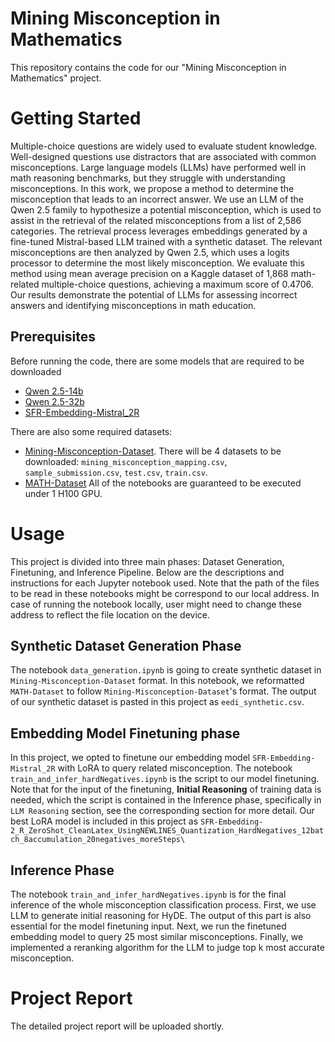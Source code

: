 # Mining Misconception in Mathematics
This repository contains the code for our "Mining Misconception in Mathematics" project. 
# Getting Started
Multiple-choice questions are widely used to evaluate student knowledge. Well-designed questions use distractors that are associated with common misconceptions. Large language models (LLMs) have performed well in math reasoning benchmarks, but they struggle with understanding misconceptions. In this work, we propose a method to determine the misconception that leads to an incorrect answer. We use an LLM of the Qwen 2.5 family to hypothesize a potential misconception, which is used to assist in the retrieval of the related misconceptions from a list of 2,586 categories. The retrieval process leverages embeddings generated by a fine-tuned Mistral-based LLM trained with a synthetic dataset. The relevant misconceptions are then analyzed by Qwen 2.5, which uses a logits processor to determine the most likely misconception. We evaluate this method using mean average precision on a Kaggle dataset of 1,868 math-related multiple-choice questions, achieving a maximum score of 0.4706. Our results demonstrate the potential of LLMs for assessing incorrect answers and identifying misconceptions in math education.
## Prerequisites
Before running the code, there are some models that are required to be downloaded
- [Qwen 2.5-14b](https://huggingface.co/Qwen/Qwen2.5-14B-Instruct-AWQ)
- [Qwen 2.5-32b](https://huggingface.co/Qwen/Qwen2.5-32B-Instruct-AWQ)
- [SFR-Embedding-Mistral_2R](https://huggingface.co/Salesforce/SFR-Embedding-2_R)

There are also some required datasets:
- [Mining-Misconception-Dataset](https://www.kaggle.com/competitions/eedi-mining-misconceptions-in-mathematics/data). There will be 4 datasets to be downloaded: `mining_misconception_mapping.csv`, `sample_submission.csv`, `test.csv`, `train.csv`. 
- [MATH-Dataset](https://github.com/hendrycks/math)
All of the notebooks are guaranteed to be executed under 1 H100 GPU. 
# Usage
This project is divided into three main phases: Dataset Generation, Finetuning, and Inference Pipeline. Below are the descriptions and instructions for each Jupyter notebook used. Note that the path of the files to be read in these notebooks might be correspond to our local address. In case of running the notebook locally, user might need to change these address to reflect the file location on the device.

## Synthetic Dataset Generation Phase
The notebook `data_generation.ipynb` is going to create synthetic dataset in `Mining-Misconception-Dataset` format. In this notebook, we reformatted `MATH-Dataset` to follow `Mining-Misconception-Dataset`'s format. The output of our synthetic dataset is pasted in this project as `eedi_synthetic.csv`.

## Embedding Model Finetuning phase
In this project, we opted to finetune our embedding model `SFR-Embedding-Mistral_2R` with LoRA to query related misconception. The notebook `train_and_infer_hardNegatives.ipynb` is the script to our model finetuning. Note that for the input of the finetuning, **Initial Reasoning** of training data is needed, which the script is contained in the Inference phase, specifically in `LLM Reasoning` section, see the corresponding section for more detail.  Our best LoRA model is included in this project as `SFR-Embedding-2_R_ZeroShot_CleanLatex_UsingNEWLINES_Quantization_HardNegatives_12batch_8accumulation_20negatives_moreSteps\`

## Inference Phase
The notebook `train_and_infer_hardNegatives.ipynb` is for the final inference of the whole misconception classification process.  First, we use LLM to generate initial reasoning for HyDE. The output of this part is also essential for the model finetuning input. Next, we run the finetuned embedding model to query 25 most similar misconceptions. Finally, we implemented a reranking algorithm for the LLM to judge top k most accurate misconception.

# Project Report
The detailed project report will be uploaded shortly. 